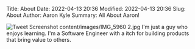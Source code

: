 Title: About
Date: 2022-04-13 20:36
Modified: 2022-04-13 20:36
Slug: About
Author: Aaron Kyle
Summary: All About Aaron!

![Tweet Screenshot]({static}/images/IMG_5960%202.jpg "Headshot")
content/images/IMG_5960 2.jpg
I'm just a guy who enjoys learning. I'm a Software Engineer with a itch for building products that bring value to others.